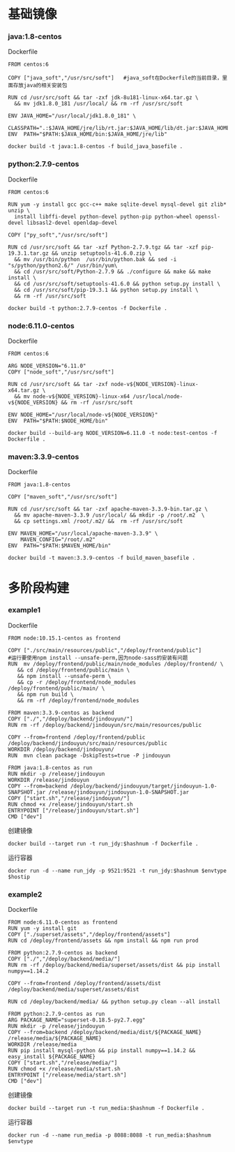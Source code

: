 # 基础镜像

### java:1.8-centos

Dockerfile
```
FROM centos:6

COPY ["java_soft","/usr/src/soft"]   #java_soft在Dockerfile的当前目录，里面存放java的相关安装包

RUN cd /usr/src/soft && tar -zxf jdk-8u181-linux-x64.tar.gz \
  && mv jdk1.8.0_181 /usr/local/ && rm -rf /usr/src/soft

ENV JAVA_HOME="/usr/local/jdk1.8.0_181" \
  CLASSPATH=".:$JAVA_HOME/jre/lib/rt.jar:$JAVA_HOME/lib/dt.jar:$JAVA_HOME/lib/tools.jar" 
ENV  PATH="$PATH:$JAVA_HOME/bin:$JAVA_HOME/jre/lib"

```
`docker build -t java:1.8-centos -f build_java_basefile .`


### python:2.7.9-centos

Dockerfile
```
FROM centos:6

RUN yum -y install gcc gcc-c++ make sqlite-devel mysql-devel git zlib* unzip \
  install libffi-devel python-devel python-pip python-wheel openssl-devel libsasl2-devel openldap-devel

COPY ["py_soft","/usr/src/soft"]

RUN cd /usr/src/soft && tar -xzf Python-2.7.9.tgz && tar -xzf pip-19.3.1.tar.gz && unzip setuptools-41.6.0.zip \
  && mv /usr/bin/python  /usr/bin/python.bak && sed -i "s/python/python2.6/" /usr/bin/yum\
  && cd /usr/src/soft/Python-2.7.9 && ./configure && make && make install \
  && cd /usr/src/soft/setuptools-41.6.0 && python setup.py install \
  && cd /usr/src/soft/pip-19.3.1 && python setup.py install \
  && rm -rf /usr/src/soft

```
`docker build -t python:2.7.9-centos -f Dockerfile .`

### node:6.11.0-centos

Dockerfile
```
FROM centos:6

ARG NODE_VERSION="6.11.0"
COPY ["node_soft","/usr/src/soft"]

RUN cd /usr/src/soft && tar -zxf node-v${NODE_VERSION}-linux-x64.tar.gz \
  && mv node-v${NODE_VERSION}-linux-x64 /usr/local/node-v${NODE_VERSION} && rm -rf /usr/src/soft

ENV NODE_HOME="/usr/local/node-v${NODE_VERSION}" 
ENV  PATH="$PATH:$NODE_HOME/bin"

```
`docker build --build-arg NODE_VERSION=6.11.0 -t node:test-centos -f Dockerfile .`

### maven:3.3.9-centos

Dockerfile
```
FROM java:1.8-centos

COPY ["maven_soft","/usr/src/soft"]

RUN cd /usr/src/soft && tar -zxf apache-maven-3.3.9-bin.tar.gz \
  && mv apache-maven-3.3.9 /usr/local/ && mkdir -p /root/.m2  \
  && cp settings.xml /root/.m2/ &&  rm -rf /usr/src/soft

ENV MAVEN_HOME="/usr/local/apache-maven-3.3.9" \
    MAVEN_CONFIG="/root/.m2"
ENV  PATH="$PATH:$MAVEN_HOME/bin"

```
`docker build -t maven:3.3.9-centos -f build_maven_basefile .`


# 多阶段构建

### example1

Dockerfile
```
FROM node:10.15.1-centos as frontend

COPY ["./src/main/resources/public","/deploy/frontend/public"]
#运行要使用npm install --unsafe-perm,因为node-sass的安装有问题
RUN  mv /deploy/frontend/public/main/node_modules /deploy/frontend/ \
   && cd /deploy/frontend/public/main \
   && npm install --unsafe-perm \
   && cp -r /deploy/frontend/node_modules /deploy/frontend/public/main/ \
   && npm run build \
   && rm -rf /deploy/frontend/node_modules

FROM maven:3.3.9-centos as backend
COPY ["./","/deploy/backend/jindouyun/"]
RUN rm -rf /deploy/backend/jindouyun/src/main/resources/public 

COPY --from=frontend /deploy/frontend/public /deploy/backend/jindouyun/src/main/resources/public
WORKDIR /deploy/backend/jindouyun/
RUN  mvn clean package -DskipTests=true -P jindouyun

FROM java:1.8-centos as run
RUN mkdir -p /release/jindouyun
WORKDIR /release/jindouyun
COPY --from=backend /deploy/backend/jindouyun/target/jindouyun-1.0-SNAPSHOT.jar /release/jindouyun/jindouyun-1.0-SNAPSHOT.jar
COPY ["start.sh","/release/jindouyun/"]
RUN chmod +x /release/jindouyun/start.sh
ENTRYPOINT ["/release/jindouyun/start.sh"]
CMD ["dev"]

```
创建镜像

`docker build --target run -t run_jdy:$hashnum -f Dockerfile .`

运行容器

`docker run -d --name run_jdy -p 9521:9521 -t run_jdy:$hashnum $envtype $hostip`

### example2

Dockerfile
```
FROM node:6.11.0-centos as frontend
RUN yum -y install git
COPY ["./superset/assets","/deploy/frontend/assets"]
RUN cd /deploy/frontend/assets && npm install && npm run prod

FROM python:2.7.9-centos as backend
COPY ["./","/deploy/backend/media/"]
RUN rm -rf /deploy/backend/media/superset/assets/dist && pip install numpy==1.14.2

COPY --from=frontend /deploy/frontend/assets/dist /deploy/backend/media/superset/assets/dist

RUN cd /deploy/backend/media/ && python setup.py clean --all install

FROM python:2.7.9-centos as run
ARG PACKAGE_NAME="superset-0.18.5-py2.7.egg"
RUN mkdir -p /release/jindouyun
COPY --from=backend /deploy/backend/media/dist/${PACKAGE_NAME} /release/media/${PACKAGE_NAME}
WORKDIR /release/media
RUN pip install mysql-python && pip install numpy==1.14.2 && easy_install ${PACKAGE_NAME}
COPY ["start.sh","/release/media/"]
RUN chmod +x /release/media/start.sh
ENTRYPOINT ["/release/media/start.sh"]
CMD ["dev"]

```
创建镜像

`docker build --target run -t run_media:$hashnum -f Dockerfile .`

运行容器

`docker run -d --name run_media -p 8088:8088 -t run_media:$hashnum $envtype`

